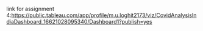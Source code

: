 link for assignment 4:https://public.tableau.com/app/profile/m.u.loghit2173/viz/CovidAnalysisIndiaDashboard_16621028095340/Dashboard1?publish=yes
